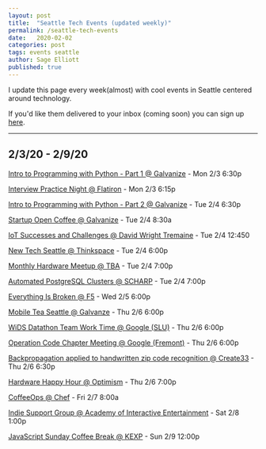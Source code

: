 ```yaml
---
layout: post
title:  "Seattle Tech Events (updated weekly)"
permalink: /seattle-tech-events
date:   2020-02-02
categories: post
tags: events seattle
author: Sage Elliott
published: true
---
```


I update this page every week(almost) with cool events in Seattle centered around technology.

If you'd like them delivered to your inbox (coming soon) you can sign up [here](https://mailchi.mp/32d244a64668/techseattle).

------- 

## 2/3/20 - 2/9/20

[Intro to Programming with Python - Part 1 @ Galvanize](https://www.meetup.com/Learn-Code-Seattle/events/267997524/) - Mon 2/3 6:30p

[Interview Practice Night @ Flatiron](https://www.meetup.com/PSPPython/events/vqbjdrybcdbfb/) - Mon 2/3 6:15p

[Intro to Programming with Python - Part 2 @ Galvanize](https://www.meetup.com/Learn-Code-Seattle/events/267997538/) - Tue 2/4 6:30p

[Startup Open Coffee @ Galvanize](https://www.meetup.com/Seattle-Startups-Open-Coffee/events/xftnplybcdbgb/) - Tue 2/4 8:30a

[IoT Successes and Challenges @ David Wright Tremaine](https://www.meetup.com/Seattle-Hardware-Startups/events/267706283/) - Tue 2/4 12:450

[New Tech Seattle @ Thinkspace](https://www.meetup.com/NewTechSeattle/events/xsgvhqybcdbpb/) - Tue 2/4 6:00p

[Monthly Hardware Meetup @ TBA](https://www.meetup.com/Seattle-Arduino-Meetup/events/jzfsmrybcdbhb/) - Tue 2/4 7:00p

[Automated PostgreSQL Clusters @ SCHARP](https://www.meetup.com/Seattle-Postgres/events/klrjdrybcdbgb/) - Tue 2/4 7:00p

[Everything Is Broken @ F5](https://www.meetup.com/Everything-Is-Broken/events/nckwdrybcdbhb/) - Wed 2/5 6:00p

[Mobile Tea Seattle @ Galvanze](https://www.meetup.com/mobiletea-seattle/events/267733742/) - Thu 2/6 6:00p

[WiDS Datathon Team Work Time @ Google (SLU)](https://www.meetup.com/Seattle-WiDS-Meetup/events/gznwmrybcdbjb/) - Thu 2/6 6:00p

[Operation Code Chapter Meeting @ Google (Fremont)](https://www.meetup.com/OperationCode-SeattleWA/events/268389806/) - Thu 2/6 6:00p

[Backpropagation applied to handwritten zip code recognition @ Create33](https://www.meetup.com/Papers-We-Love-Seattle/events/rbfqfrybcdbjb/) - Thu 2/6 6:30p

[Hardware Happy Hour @ Optimism](https://www.meetup.com/Seattle-Hardware-Happy-Hour-3H/events/268258415/) - Thu 2/6 7:00p

[CoffeeOps @ Chef](https://www.meetup.com/Seattle-CoffeeOps/events/kgmkbqybcdbkb/) - Fri 2/7 8:00a

[Indie Support Group @ Academy of Interactive Entertainment](https://www.meetup.com/SeattleIndies/events/xnvbnrybcdblb/) - Sat 2/8 1:00p

[JavaScript Sunday Coffee Break @ KEXP](https://www.meetup.com/seattlejshackers/events/gjsfmrybcdbmb/) - Sun 2/9 12:00p


